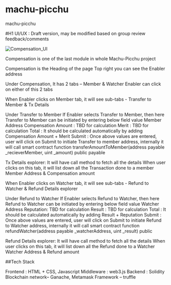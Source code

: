 # machu-picchu
machu-picchu

#H1 UI/UX : 
Draft version, may be modified based on group review feedback/comments 

![Compensation_UI](https://user-images.githubusercontent.com/19868756/94401553-682ea700-0188-11eb-8d7e-f6075c391d0d.png)




Compensation is one of the last module in whole Machu-Picchu project


Compensation is the Heading of the page
Top right you can see the Enabler address 

Under Compensation, It has 2 tabs – Member & Watcher
Enabler can click on either of this 2 tabs

When Enabler clicks on Member tab, it will see sub-tabs - Transfer to Member & Tx Details

Under Transfer to Member
If Enabler selects Transfer to Member, then here Transfer to Member can be initiated by entering below field value
Member Address
Compensation Amount : TBD for calculation
Merit : TBD for calculation
Total : It should be calculated automatically by adding Compensation Amount + Merit
Submit : Once above values are entered, user will click on Submit to initiate Transfer to member address, internally it will call smart contract function transferAmountToMember(address payable _recieverMember, uint _amount) public payable


Tx Details explorer: It will have call method to fetch all the details
When user clicks on this tab, it will list down all the Transaction done to a member
Member Address & Compensation amount



When Enabler clicks on Watcher tab, it will see sub-tabs - Refund to Watcher & Refund Details explorer

Under Refund to Watcher
If Enabler selects Refund to Watcher, then here Refund to Watcher can be initiated by entering below field value
Watcher Address
Reputation: TBD for calculation
Result : TBD for calculation
Total : It should be calculated automatically by adding Result + Reputation
Submit : Once above values are entered, user will click on Submit to initiate Refund to Watcher address, internally it will call smart contract function refundWatcher(address payable _watcherAddress, uint _result) public


Refund Details explorer: It will have call method to fetch all the details
When user clicks on this tab, it will list down all the Refund done to a Watcher
Watcher Address & Refund amount

##Tech Stack

Frontend :  HTML + CSS, Javascript
Middleware : web3.js
Backend : Solidity
Blockchain network– Ganache, Metamask
Framework – truffle



